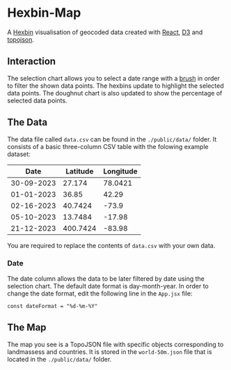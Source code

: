 # Hexbin-Map
A [Hexbin](https://github.com/d3/d3-hexbin) visualisation of geocoded data created with [React](https://react.dev), [D3](http://d3js.org) and [topojson](https://github.com/topojson/topojson-client). 

## Interaction
The selection chart allows you to select a date range with a [brush](https://github.com/d3/d3-brush) in order to filter the shown data points. The hexbins update to highlight the selected data points. The doughnut chart is also updated to show the percentage of selected data points.        

## The Data
The data file called `data.csv` can be found in the `./public/data/` folder. It consists of a basic three-column CSV table with the folowing example dataset:

|Date      |Latitude | Longitude|
|----------|---------| ---------|
|30-09-2023|27.174| 78.0421|
|01-01-2023|36.85|  42.29|
|02-16-2023|40.7424|-73.9|
|05-10-2023|13.7484| -17.98|
|21-12-2023|400.7424|  -83.98|

You are required to replace the contents of `data.csv` with your own data. 

### Date
The date column allows the data to be later filtered by date using the selection chart. The default date format is day-month-year. In order to change the date format, edit the following line in the `App.jsx` file:

`const dateFormat = "%d-%m-%Y"`

## The Map
The map you see is a TopoJSON file with specific objects corresponding to landmassess and countries. It is stored in the `world-50m.json` file that is located in the `./public/data/` folder. 

